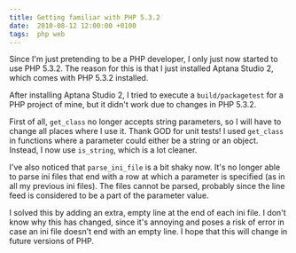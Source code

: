 ```yaml
---
title: Getting familiar with PHP 5.3.2
date:  2010-08-12 12:00:00 +0100
tags:  php web
---
```


Since I'm just pretending to be a PHP developer, I only just now started to use
PHP 5.3.2. The reason for this is that I just installed Aptana Studio 2, which
comes with PHP 5.3.2 installed.

After installing Aptana Studio 2, I tried to execute a `build/packagetest` for a
PHP project of mine, but it didn't work due to changes in PHP 5.3.2.

First of all, `get_class` no longer accepts string parameters, so I will have to
change all places where I use it. Thank GOD for unit tests!  I used `get_class`
in functions where a parameter could either be a string or an object. Instead, I
now use `is_string`, which is a lot cleaner.

I've also noticed that `parse_ini_file` is a bit shaky now. It's no longer able
to parse ini files that end with a row at which a parameter is specified (as in
all my previous ini files). The files cannot be parsed, probably since the line
feed is considered to be a part of the parameter value.

I solved this by adding an extra, empty line at the end of each ini file. I don't
know why this has changed, since it's annoying and poses a risk of error in case
an ini file doesn't end with an empty line. I hope that this will change in future
versions of PHP.